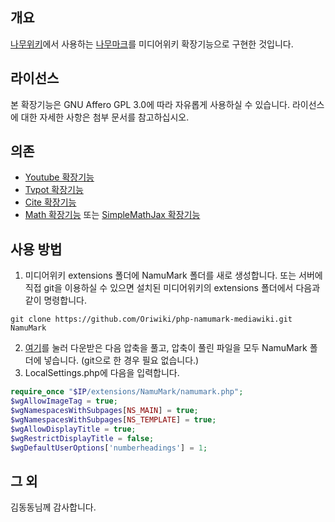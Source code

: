 ## 개요
[나무위키](https://namu.wiki)에서 사용하는 [나무마크](https://namu.wiki/w/%EB%82%98%EB%AC%B4%EC%9C%84%ED%82%A4:%ED%8E%B8%EC%A7%91%20%EB%8F%84%EC%9B%80%EB%A7%90)를 미디어위키 확장기능으로 구현한 것입니다.

## 라이선스
본 확장기능은 GNU Affero GPL 3.0에 따라 자유롭게 사용하실 수 있습니다. 라이선스에 대한 자세한 사항은 첨부 문서를 참고하십시오.

## 의존
* [Youtube 확장기능](https://www.mediawiki.org/wiki/Extension:YouTube)
* [Tvpot 확장기능](https://github.com/NessunKim/TvPot)
* [Cite 확장기능](https://www.mediawiki.org/wiki/Extension:Cite)
* [Math 확장기능](https://www.mediawiki.org/wiki/Extension:Math) 또는 [SimpleMathJax 확장기능](https://www.mediawiki.org/wiki/Extension:SimpleMathJax)

## 사용 방법
1. 미디어위키 extensions 폴더에 NamuMark 폴더를 새로 생성합니다. 또는 서버에 직접 git을 이용하실 수 있으면 설치된 미디어위키의 extensions 폴더에서 다음과 같이 명령합니다.
```
git clone https://github.com/Oriwiki/php-namumark-mediawiki.git NamuMark
```
2. [여기](https://github.com/Oriwiki/php-namumark-mediawiki/archive/master.zip)를 눌러 다운받은 다음 압축을 풀고, 압축이 풀린 파일을 모두 NamuMark 폴더에 넣습니다. (git으로 한 경우 필요 없습니다.)
3. LocalSettings.php에 다음을 입력합니다.

```php
require_once "$IP/extensions/NamuMark/namumark.php";
$wgAllowImageTag = true;
$wgNamespacesWithSubpages[NS_MAIN] = true;
$wgNamespacesWithSubpages[NS_TEMPLATE] = true;
$wgAllowDisplayTitle = true;
$wgRestrictDisplayTitle = false;
$wgDefaultUserOptions['numberheadings'] = 1;
```

	
## 그 외
김동동님께 감사합니다.